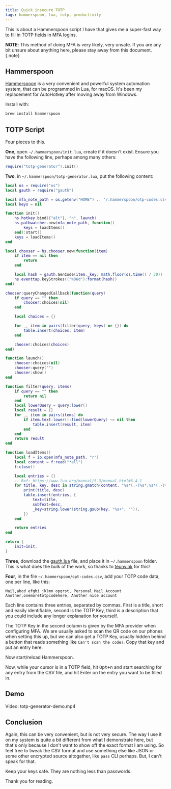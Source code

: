```yaml
---
title: Quick insecure TOTP
tags: hammerspoon, lua, totp, productivity
---
```


This is about a Hammerspoon script I have that gives me a super-fast way to fill in TOTP fields in MFA logins.

**NOTE**: This method of doing MFA is very likely, very unsafe. If you are any bit unsure about anything here, please stay away from this document.
{.note}

## Hammerspoon

[Hammerspoon](http://www.hammerspoon.org/) is a very convenient and powerful system automation system, that can be programmed in Lua, for macOS. It's been my replacement for AutoHotkey after moving away from Windows.

Install with:

```sh
brew install hammerspoon
```

## TOTP Script

Four pieces to this.

**One**, open `~/.hammerspoon/init.lua`, create if it doesn't exist. Ensure you have the following line, perhaps among many others:

```lua
require("totp-generator").init()
```

**Two**, in `~/.hammerspoon/totp-generator.lua`, put the following content:

```lua
local os = require("os")
local gauth = require("gauth")

local mfa_note_path = os.getenv("HOME") .. "/.hammerspoon/otp-codes.csv"
local keys = nil

function init()
	hs.hotkey.bind({"alt"}, "n", launch)
	hs.pathwatcher.new(mfa_note_path, function()
		keys = loadItems()
	end):start()
	keys = loadItems()
end

local chooser = hs.chooser.new(function(item)
	if item == nil then
		return
	end

	local hash = gauth.GenCode(item._key, math.floor(os.time() / 30))
	hs.eventtap.keyStrokes(("%06d"):format(hash))
end)

chooser:queryChangedCallback(function(query)
	if query == "" then
		chooser:choices(nil)
	end

	local choices = {}

	for _, item in pairs(filter(query, keys) or {}) do
		table.insert(choices, item)
	end

	chooser:choices(choices)
end)

function launch()
	chooser:choices(nil)
	chooser:query("")
	chooser:show()
end

function filter(query, items)
	if query == "" then
		return nil
	end
	local lowerQuery = query:lower()
	local result = {}
	for _, item in pairs(items) do
		if item.text:lower():find(lowerQuery) ~= nil then
			table.insert(result, item)
		end
	end
	return result
end

function loadItems()
	local f = io.open(mfa_note_path, "r")
	local content = f:read("*all")
	f:close()

	local entries = {}
	-- Ref: https://www.lua.org/manual/5.3/manual.html#6.4.1
	for title, key, desc in string.gmatch(content, "%s*(.-)%s*,%s*(.-)%s*,%s*(.-)%s*\n") do
		print(title, desc)
		table.insert(entries, {
			text=title,
			subText=desc,
			_key=string.lower(string.gsub(key, "%s+", "")),
		})
	end

	return entries
end

return {
	init=init,
}
```

**Three**, download the [gauth.lua](https://raw.githubusercontent.com/teunvink/hammerspoon/master/gauth.lua) file, and place it in `~/.hammerspoon` folder. This is what does the bulk of the work, so thanks to [teunvink](https://github.com/teunvink) for this!

**Four**, in the file `~/.hammerspoon/opt-codes.csv`, add your TOTP code data, one per line, like this:

```csv
Mail,abcd efghi jklmn opqrst, Personal Mail Account
Another,onemoretotpcodehere, Another nice account
```

Each line contains three entries, separated by commas. First is a title, short and easily identifiable, second is the TOTP Key, third is a description that you could include any longer explanation for yourself.

The TOTP Key in the second column is given by the MFA provider when configuring MFA. We are usually asked to scan the QR code on our phones when setting this up, but we can also get a TOTP Key, usually hidden behind a button that reads something like `Can't scan the code?`. Copy that key and put an entry here.

Now start/reload Hammerspoon.

Now, while your cursor is in a TOTP field, hit <kbd>Opt+n</kbd> and start searching for any entry from the CSV file, and hit Enter on the entry you want to be filled in.

## Demo

Video: totp-generator-demo.mp4

## Conclusion

Again, this can be very convenient, but is not very secure. The way I use it on my system is quite a bit different from what I demonstrate here, but that's only because I don't want to show off the exact format I am using. So feel free to tweak the CSV format and use something else like JSON or some other encrypted source altogather, like `pass` CLI perhaps. But, I can't speak for that.

Keep your keys safe. They are nothing less than passwords.

Thank you for reading.
